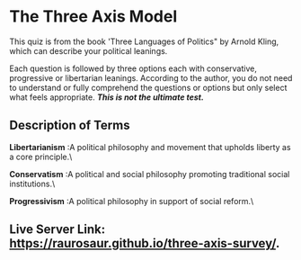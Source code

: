 # The Three Axis Model
This quiz is from the book 'Three Languages of Politics" by Arnold Kling, which can describe your political leanings.

Each question is followed by three options each with conservative, progressive or libertarian leanings. According to the author, you do not need to understand or fully comprehend the questions or options but only select what feels appropriate. 
***This is not the ultimate test.***

## Description of Terms
**Libertarianism**
:A political philosophy and movement that upholds liberty as a core principle.\

**Conservatism**
:A political and social philosophy promoting traditional social institutions.\

**Progressivism**
:A political philosophy in support of social reform.\


## Live Server Link: https://raurosaur.github.io/three-axis-survey/.